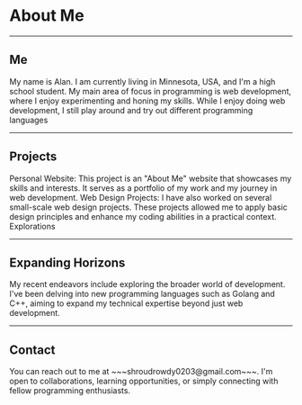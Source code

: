 <h1>About Me</h1>
<hr>
<h2>Me</h2> 
My name is Alan. I am currently living in Minnesota, USA, and I'm a high school student. My main area of focus in programming is web development, where I enjoy experimenting and honing my skills. 
While I enjoy doing web development, I still play around and try out different programming languages
<hr>
<h2>Projects</h2>
Personal Website: This project is an "About Me" website that showcases my skills and interests. It serves as a portfolio of my work and my journey in web development.
Web Design Projects: I have also worked on several small-scale web design projects. These projects allowed me to apply basic design principles and enhance my coding abilities in a practical context.
Explorations
<hr>
<h2>Expanding Horizons</h2>
My recent endeavors include exploring the broader world of development. I've been delving into new programming languages such as Golang and C++, aiming to expand my technical expertise beyond just web development.
<hr>
<h2>Contact</h2>
You can reach out to me at ~~~shroudrowdy0203@gmail.com~~~. I'm open to collaborations, learning opportunities, or simply connecting with fellow programming enthusiasts.
